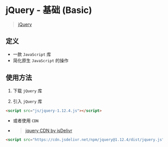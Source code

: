 # jQuery - 基础 (Basic)



> [jQuery](https://jquery.com/)



## 定义

- 一款 `JavaScript` 库
- 简化原生 `JavaScript` 的操作



## 使用方法

1. 下载 `jQuery` 库

2. 引入 `jQuery` 库

```html
<script src="js/jquery-1.12.4.js"></script>
```

- 或者使用 `CDN`

- > [jquery CDN by jsDelivr](https://www.jsdelivr.com/package/npm/jquery)

```html
<script src="https://cdn.jsdelivr.net/npm/jquery@1.12.4/dist/jquery.js" integrity="sha256-Qw82+bXyGq6MydymqBxNPYTaUXXq7c8v3CwiYwLLNXU=" crossorigin="anonymous"></script>
```



